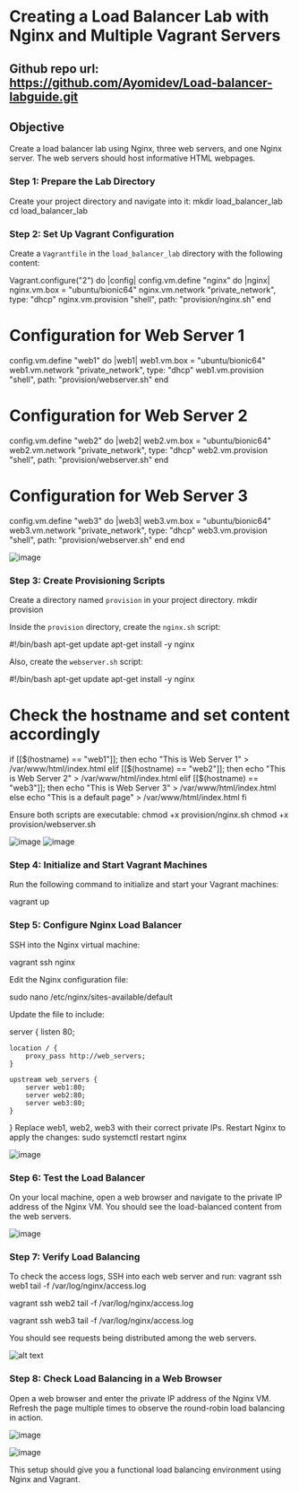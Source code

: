# Creating a Load Balancer Lab with Nginx and Multiple Vagrant Servers

## Github repo url: https://github.com/Ayomidev/Load-balancer-labguide.git

## Objective

Create a load balancer lab using Nginx, three web servers, and one Nginx server. The web servers should host informative HTML webpages.

### Step 1: Prepare the Lab Directory

Create your project directory and navigate into it:
mkdir load_balancer_lab
cd load_balancer_lab

### Step 2: Set Up Vagrant Configuration

Create a `Vagrantfile` in the `load_balancer_lab` directory with the following content:

Vagrant.configure("2") do |config|
config.vm.define "nginx" do |nginx|
nginx.vm.box = "ubuntu/bionic64"
nginx.vm.network "private_network", type: "dhcp"
nginx.vm.provision "shell", path: "provision/nginx.sh"
end

# Configuration for Web Server 1

config.vm.define "web1" do |web1|
web1.vm.box = "ubuntu/bionic64"
web1.vm.network "private_network", type: "dhcp"
web1.vm.provision "shell", path: "provision/webserver.sh"
end

# Configuration for Web Server 2

config.vm.define "web2" do |web2|
web2.vm.box = "ubuntu/bionic64"
web2.vm.network "private_network", type: "dhcp"
web2.vm.provision "shell", path: "provision/webserver.sh"
end

# Configuration for Web Server 3

config.vm.define "web3" do |web3|
web3.vm.box = "ubuntu/bionic64"
web3.vm.network "private_network", type: "dhcp"
web3.vm.provision "shell", path: "provision/webserver.sh"
end
end

![image](<Screenshot (191)-1.png>)

### Step 3: Create Provisioning Scripts

Create a directory named `provision` in your project directory.
mkdir provision

Inside the `provision` directory, create the `nginx.sh` script:

#!/bin/bash
apt-get update
apt-get install -y nginx

Also, create the `webserver.sh` script:

#!/bin/bash
apt-get update
apt-get install -y nginx

# Check the hostname and set content accordingly

if [[$(hostname) == "web1"]]; then
echo "This is Web Server 1" > /var/www/html/index.html
elif [[$(hostname) == "web2"]]; then
echo "This is Web Server 2" > /var/www/html/index.html
elif [[$(hostname) == "web3"]]; then
echo "This is Web Server 3" > /var/www/html/index.html
else
echo "This is a default page" > /var/www/html/index.html
fi

Ensure both scripts are executable:
chmod +x provision/nginx.sh
chmod +x provision/webserver.sh

![image](<Screenshot (192)-1.png>)
![image](<Screenshot (193)-1.png>)

### Step 4: Initialize and Start Vagrant Machines

Run the following command to initialize and start your Vagrant machines:

vagrant up

### Step 5: Configure Nginx Load Balancer

SSH into the Nginx virtual machine:

vagrant ssh nginx

Edit the Nginx configuration file:

sudo nano /etc/nginx/sites-available/default

Update the file to include:

server {
listen 80;

    location / {
        proxy_pass http://web_servers;
    }

    upstream web_servers {
        server web1:80;
        server web2:80;
        server web3:80;
    }

}
Replace web1, web2, web3 with their correct private IPs.
Restart Nginx to apply the changes:
sudo systemctl restart nginx

![image](<Screenshot (197)-1.png>)

### Step 6: Test the Load Balancer

On your local machine, open a web browser and navigate to the private IP address of the Nginx VM. You should see the load-balanced content from the web servers.

![image](<Screenshot (202)-1.png>)

### Step 7: Verify Load Balancing

To check the access logs, SSH into each web server and run:
vagrant ssh web1
tail -f /var/log/nginx/access.log

vagrant ssh web2
tail -f /var/log/nginx/access.log

vagrant ssh web3
tail -f /var/log/nginx/access.log

You should see requests being distributed among the web servers.

![alt text](<Screenshot (204)-1.png>)

### Step 8: Check Load Balancing in a Web Browser

Open a web browser and enter the private IP address of the Nginx VM. Refresh the page multiple times to observe the round-robin load balancing in action.

![image](<Screenshot (202)-1.png>)

![image](<Screenshot (203)-1.png>)

This setup should give you a functional load balancing environment using Nginx and Vagrant.
